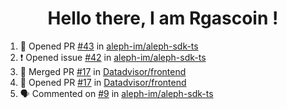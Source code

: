 <h1 align='center'>
  Hello there, I am Rgascoin !
</h1>

<!--
**Rgascoin/Rgascoin** is a ✨ _special_ ✨ repository because its `README.md` (this file) appears on your GitHub profile.
-->

<!--START_SECTION:activity-->
1. 💪 Opened PR [#43](https://github.com/aleph-im/aleph-sdk-ts/pull/43) in [aleph-im/aleph-sdk-ts](https://github.com/aleph-im/aleph-sdk-ts)
2. ❗️ Opened issue [#42](https://github.com/aleph-im/aleph-sdk-ts/issues/42) in [aleph-im/aleph-sdk-ts](https://github.com/aleph-im/aleph-sdk-ts)
3. 🎉 Merged PR [#17](https://github.com/Datadvisor/frontend/pull/17) in [Datadvisor/frontend](https://github.com/Datadvisor/frontend)
4. 💪 Opened PR [#17](https://github.com/Datadvisor/frontend/pull/17) in [Datadvisor/frontend](https://github.com/Datadvisor/frontend)
5. 🗣 Commented on [#9](https://github.com/aleph-im/aleph-sdk-ts/issues/9) in [aleph-im/aleph-sdk-ts](https://github.com/aleph-im/aleph-sdk-ts)
<!--END_SECTION:activity-->

<!--START_SECTION:waka-->
<!--END_SECTION:waka-->

